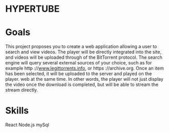 # HYPERTUBE

# Goals
This project proposes you to create a web application allowing a user to
search and view videos.
The player will be directly integrated into the site, and videos will be uploaded through
of the BitTorrent protocol.
The search engine will query several external sources of your choice, such as
for example http ://www.legittorrents.info, or https ://archive.org.
Once an item has been selected, it will be uploaded to the server and played on the player.
web at the same time. In other words, the player will not just display the video
once the download is completed, but will be able to stream the stream directly.

# Skills
React
Node.js
mySql
